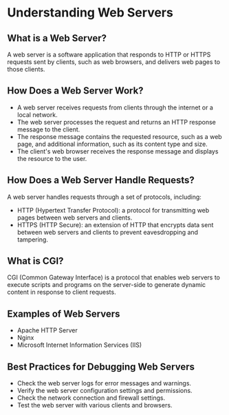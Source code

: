 # Understanding Web Servers

## What is a Web Server?

A web server is a software application that responds to HTTP or HTTPS requests sent by clients, such as web browsers, and delivers web pages to those clients. 

## How Does a Web Server Work?

- A web server receives requests from clients through the internet or a local network.
- The web server processes the request and returns an HTTP response message to the client. 
- The response message contains the requested resource, such as a web page, and additional information, such as its content type and size.
- The client's web browser receives the response message and displays the resource to the user.

## How Does a Web Server Handle Requests?

A web server handles requests through a set of protocols, including:

- HTTP (Hypertext Transfer Protocol): a protocol for transmitting web pages between web servers and clients.
- HTTPS (HTTP Secure): an extension of HTTP that encrypts data sent between web servers and clients to prevent eavesdropping and tampering.

## What is CGI?

CGI (Common Gateway Interface) is a protocol that enables web servers to execute scripts and programs on the server-side to generate dynamic content in response to client requests.

## Examples of Web Servers

- Apache HTTP Server
- Nginx
- Microsoft Internet Information Services (IIS)

## Best Practices for Debugging Web Servers

- Check the web server logs for error messages and warnings.
- Verify the web server configuration settings and permissions.
- Check the network connection and firewall settings.
- Test the web server with various clients and browsers.


